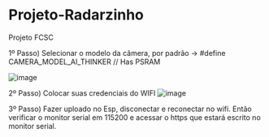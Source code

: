 # Projeto-Radarzinho
Projeto FCSC


1º Passo) Selecionar o modelo da câmera, por padrão -> #define CAMERA_MODEL_AI_THINKER // Has PSRAM

![image](https://github.com/user-attachments/assets/7791054a-e3c9-41d1-ad5e-2a5c22e25ba9)


2º Passo) Colocar suas credenciais do WIFI
![image](https://github.com/user-attachments/assets/ef381ca8-ef84-46b9-a791-3ed7b2852bfe)

3º Passo) Fazer uploado no Esp, disconectar e reconectar no wifi. Então verificar o monitor serial em 115200 e acessar o https que estará escrito no monitor serial.
